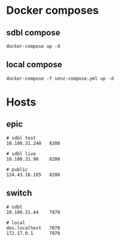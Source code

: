 # Docker composes

## sdbl compose
```
docker-compose up -d
```

## local compose
```
docker-compose -f senz-compose.yml up -d
```

# Hosts

## epic
```
# sdbl test
10.100.31.240   8200

# sdbl live
10.100.31.90    8200

# public  
124.43.16.185   8200
```

## switch
```
# sdbl
10.100.31.44    7070

# local
dev.localhost   7070
172.17.0.1      7070
```
